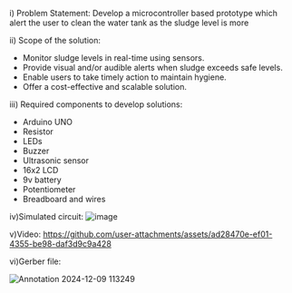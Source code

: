 i) Problem Statement:
Develop a microcontroller based prototype which alert the user to clean the water tank as the sludge level is more  

ii) Scope of the solution:
* Monitor sludge levels in real-time using sensors.
* Provide visual and/or audible alerts when sludge exceeds safe levels.
* Enable users to take timely action to maintain hygiene.
* Offer a cost-effective and scalable solution.

iii) Required components to develop solutions:
* Arduino UNO
* Resistor
* LEDs
* Buzzer
* Ultrasonic sensor
* 16x2 LCD
* 9v battery
* Potentiometer
* Breadboard and wires

iv)Simulated circuit:
![image](https://github.com/user-attachments/assets/6fc61135-cca2-4f41-a3aa-111f1750288e)

v)Video:
https://github.com/user-attachments/assets/ad28470e-ef01-4355-be98-daf3d9c9a428

vi)Gerber file:

![Annotation 2024-12-09 113249](https://github.com/user-attachments/assets/6821094a-9959-4c85-a728-d9591763d8bd)




